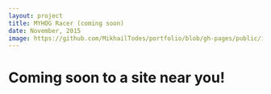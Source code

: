 ```yaml
---
layout: project
title: MYHOG Racer (coming soon)
date: November, 2015
image: https://github.com/MikhailTodes/portfolio/blob/gh-pages/public/images/q.jpg?raw=true
---
```


# Coming soon to a site near you!